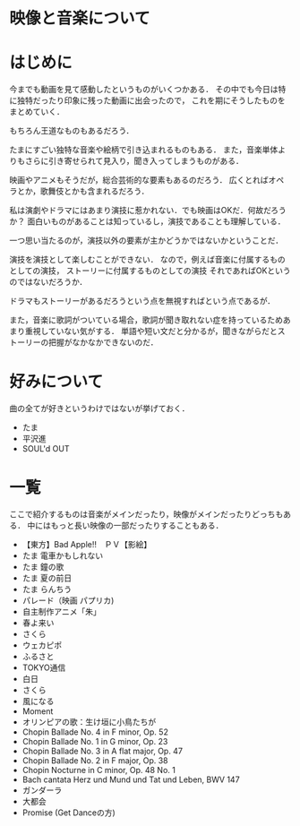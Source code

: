 映像と音楽について
===============


# はじめに


今までも動画を見て感動したというものがいくつかある．
その中でも今日は特に独特だったり印象に残った動画に出会ったので，
これを期にそうしたものをまとめていく．

もちろん王道なものもあるだろう．

たまにすごい独特な音楽や絵柄で引き込まれるものもある．
また，音楽単体よりもさらに引き寄せられて見入り，聞き入ってしまうものがある．

映画やアニメもそうだが，総合芸術的な要素もあるのだろう．
広くとればオペラとか，歌舞伎とかも含まれるだろう．

私は演劇やドラマにはあまり演技に惹かれない．でも映画はOKだ．何故だろうか？
面白いものがあることは知っているし，演技であることも理解している．

一つ思い当たるのが，演技以外の要素が主かどうかではないかということだ．

演技を演技として楽しむことができない．
なので，例えば音楽に付属するものとしての演技，
ストーリーに付属するものとしての演技
それであればOKというのではないだろうか．

ドラマもストーリーがあるだろうという点を無視すればという点であるが．

また，音楽に歌詞がついている場合，歌詞が聞き取れない症を持っているためあまり重視していない気がする．
単語や短い文だと分かるが，聞きながらだとストーリーの把握がなかなかできないのだ．

# 好みについて

曲の全てが好きというわけではないが挙げておく．

- たま
- 平沢進
- SOUL'd OUT


# 一覧

ここで紹介するものは音楽がメインだったり，映像がメインだったりどっちもある．
中にはもっと長い映像の一部だったりすることもある．

- 【東方】Bad Apple!!　ＰＶ【影絵】
- たま 電車かもしれない
- たま 鐘の歌
- たま 夏の前日
- たま らんちう
- パレード（映画 パプリカ)
- 自主制作アニメ「朱」
- 春よ来い
- さくら
- ウェカピポ
- ふるさと
- TOKYO通信
- 白日
- さくら
- 風になる
- Moment
- オリンピアの歌：生け垣に小鳥たちが
- Chopin Ballade No. 4 in F minor, Op. 52
- Chopin Ballade No. 1 in G minor, Op. 23 
- Chopin Ballade No. 3 in A flat major, Op. 47
- Chopin Ballade No. 2 in F major, Op. 38 
- Chopin Nocturne in C minor, Op. 48 No. 1
- Bach cantata Herz und Mund und Tat und Leben, BWV 147
- ガンダーラ
- 大都会
- Promise (Get Danceの方)
